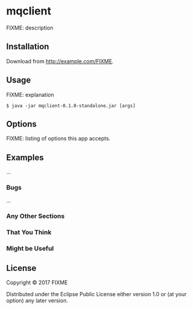 # mqclient

FIXME: description

## Installation

Download from http://example.com/FIXME.

## Usage

FIXME: explanation

    $ java -jar mqclient-0.1.0-standalone.jar [args]

## Options

FIXME: listing of options this app accepts.

## Examples

...

### Bugs

...

### Any Other Sections
### That You Think
### Might be Useful

## License

Copyright © 2017 FIXME

Distributed under the Eclipse Public License either version 1.0 or (at
your option) any later version.
